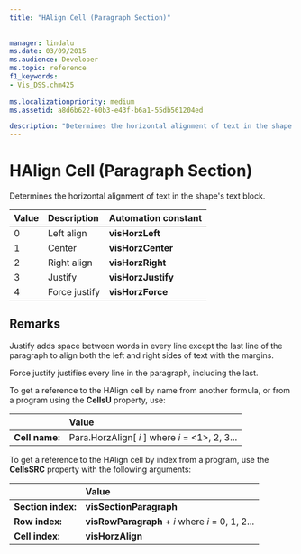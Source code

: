 ```yaml
---
title: "HAlign Cell (Paragraph Section)"
 
 
manager: lindalu
ms.date: 03/09/2015
ms.audience: Developer
ms.topic: reference
f1_keywords:
- Vis_DSS.chm425
 
ms.localizationpriority: medium
ms.assetid: a8d6b622-60b3-e43f-b6a1-55db561204ed

description: "Determines the horizontal alignment of text in the shape's text block."
---
```


# HAlign Cell (Paragraph Section)

Determines the horizontal alignment of text in the shape's text block.
  
|**Value**|**Description**|**Automation constant**|
|:-----|:-----|:-----|
| 0  <br/> | Left align  <br/> |**visHorzLeft** <br/> |
| 1  <br/> | Center  <br/> |**visHorzCenter** <br/> |
| 2  <br/> | Right align  <br/> |**visHorzRight** <br/> |
| 3  <br/> | Justify  <br/> |**visHorzJustify** <br/> |
| 4  <br/> | Force justify  <br/> |**visHorzForce** <br/> |
   
## Remarks

Justify adds space between words in every line except the last line of the paragraph to align both the left and right sides of text with the margins.
  
Force justify justifies every line in the paragraph, including the last.
  
To get a reference to the HAlign cell by name from another formula, or from a program using the **CellsU** property, use: 
  
||Value |
|:-----|:-----|
| **Cell name:**  <br/> | Para.HorzAlign[  *i*  ]            where  *i*  = <1>, 2, 3... |
   
To get a reference to the HAlign cell by index from a program, use the **CellsSRC** property with the following arguments: 
  
||Value |
|:-----|:-----|
| **Section index:**  <br/> |**visSectionParagraph** <br/> |
| **Row index:**  <br/> |**visRowParagraph** +  *i*            where  *i*  = 0, 1, 2... |
| **Cell index:**  <br/> |**visHorzAlign** <br/> |
   

